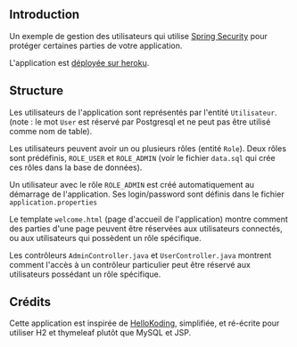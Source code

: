 ## Introduction

Un exemple de gestion des utilisateurs qui utilise
 [Spring Security](https://spring.io/projects/spring-security)
pour protéger certaines parties de votre application.

L'application est [déployée sur heroku](https://gestionutilisateurs.herokuapp.com/).

## Structure

Les utilisateurs de l'application sont représentés par l'entité `Utilisateur`. 
(note : le mot `User` est réservé par Postgresql et ne peut pas être utilisé comme nom de table).

Les utilisateurs peuvent avoir un ou plusieurs rôles (entité `Role`). Deux rôles sont prédéfinis, 
`ROLE_USER` et `ROLE_ADMIN` (voir le fichier `data.sql` qui crée ces rôles dans la base de données).

Un utilisateur avec le rôle `ROLE_ADMIN` est créé automatiquement au démarrage de l'application. 
Ses login/password sont définis dans le fichier `application.properties`

Le template `welcome.html` (page d'accueil de l'application) montre
comment des parties d'une page peuvent être réservées aux utilisateurs connectés,
ou aux utilisateurs qui possèdent un rôle spécifique.

Les contrôleurs `AdminController.java` et `UserController.java` montrent comment
l'accès à un contrôleur particulier peut être réservé aux utilisateurs possédant un rôle spécifique.

## Crédits
Cette application est inspirée de [HelloKoding](https://hellokoding.com/registration-and-login-example-with-spring-security-spring-boot-spring-data-jpa-hsql-jsp/),
simplifiée, et ré-écrite pour utiliser H2 et thymeleaf plutôt que MySQL et JSP.

